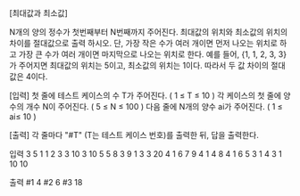 [최대값과 최소값]

N개의 양의 정수가 첫번째부터 N번째까지 주어진다. 최대값의 위치와 최소값의 위치의 차이를 절대값으로 출력 하시오. 단, 가장 작은 수가 여러 개이면 먼저 나오는 위치로 하고 가장 큰 수가 여러 개이면 마지막으로 나오는 위치로 한다.
예를 들어, {1, 1, 2, 3, 3} 가 주어지면 최대값의 위치는 5이고, 최소값의 위치는 1이다. 따라서 두 값 차이의 절대값은 4이다.

[입력]
첫 줄에 테스트 케이스의 수 T가 주어진다. ( 1 ≤ T ≤ 10 )
각 케이스의 첫 줄에 양수의 개수 N이 주어진다. ( 5 ≤ N ≤ 100 )
다음 줄에 N개의 양수 ai가 주어진다. ( 1 ≤ ai≤ 10 )

[출력]
각 줄마다 "#T" (T는 테스트 케이스 번호)를 출력한 뒤, 답을 출력한다.

입력
3
5
1 1 2 3 3
10
3 10 5 5 8 3 9 1 3 3 
20
4 1 6 7 9 4 1 4 8 4 1 6 5 3 1 4 3 1 10 10 

출력
#1 4
#2 6
#3 18